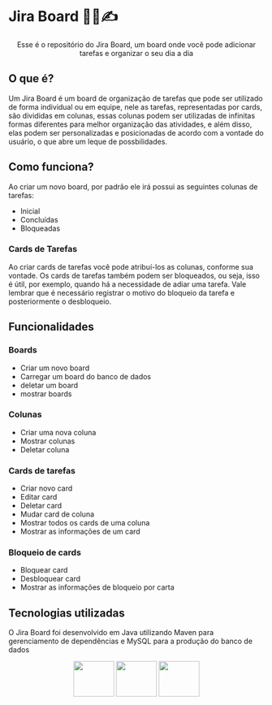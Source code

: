 # Jira Board 👨‍🏫✍
<div align="center">
Esse é o repositório do Jira Board, um board onde você pode adicionar tarefas e organizar o seu dia a dia
</div>

## O que é?
Um Jira Board é um board de organização de tarefas que pode ser utilizado de forma individual ou em equipe, 
nele as tarefas, representadas por cards, são divididas em colunas, essas colunas podem ser utilizadas de infinitas formas diferentes para melhor organização das atividades, 
e além disso, elas podem ser personalizadas e posicionadas de acordo com a vontade do usuário, o que abre um leque de possbilidades.

## Como funciona?
Ao criar um novo board, por padrão ele irá possui as seguintes colunas de tarefas: 
- Inicial
-  Concluídas
-  Bloqueadas

### Cards de Tarefas
Ao criar cards de tarefas você pode atribuí-los as colunas, conforme sua vontade. Os cards de tarefas também podem ser bloqueados, ou seja, 
isso é útil, por exemplo, quando há a necessidade de adiar uma tarefa. Vale lembrar que é necessário registrar o motivo do bloqueio da tarefa
e posteriormente o desbloqueio.

## Funcionalidades 

### Boards
- Criar um novo board
- Carregar um board do banco de dados
- deletar um board
- mostrar boards

### Colunas
- Criar uma nova coluna
- Mostrar colunas
- Deletar coluna

### Cards de tarefas
- Criar novo card
- Editar card
- Deletar card
- Mudar card de coluna
- Mostrar todos os cards de uma coluna
- Mostrar as informações de um card

### Bloqueio de cards
- Bloquear card
- Desbloquear card
- Mostrar as informações de bloqueio por carta

## Tecnologias utilizadas
O Jira Board foi desenvolvido em Java utilizando Maven para gerenciamento de dependências e MySQL para a produção do banco de dados
<div align="center">
<img height= "70" width="80" src="https://cdn.jsdelivr.net/gh/devicons/devicon@latest/icons/java/java-original.svg" />
<img  height= "70" width="80" src="https://cdn.jsdelivr.net/gh/devicons/devicon@latest/icons/maven/maven-original.svg" />
<img  height= "70" width="80" src="https://cdn.jsdelivr.net/gh/devicons/devicon@latest/icons/mysql/mysql-original-wordmark.svg" />
</div>    

          
          
